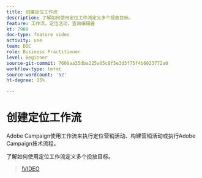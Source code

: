 ```yaml
---
title: 创建定位工作流
description: 了解如何使用定位工作流定义多个投放目标。
feature: 工作流，定位活动，查询编辑器
kt: 7980
doc-type: feature video
activity: use
team: DOC
role: Business Practitioner
level: Beginner
source-git-commit: 7609aa35dba225a05c8f5e3d3f75f4b6023772a0
workflow-type: tm+mt
source-wordcount: '52'
ht-degree: 15%

---
```


# 创建定位工作流

Adobe Campaign使用工作流来执行定位营销活动、构建营销活动或执行Adobe Campaign技术流程。

了解如何使用定位工作流定义多个投放目标。

>[!VIDEO](https://video.tv.adobe.com/v/25605?quality=12)
